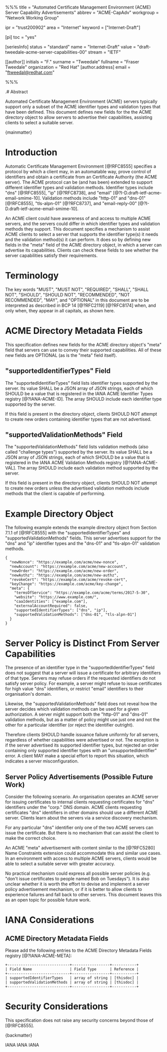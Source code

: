 %%%
title = "Automated Certificate Management Environment (ACME) Server Capability Advertisements"
abbrev = "ACME-CapAdv"
workgroup = "Network Working Group"

ipr = "trust200902"
area = "Internet"
keyword = ["Internet-Draft"]

[pi]
toc = "yes"

[seriesInfo]
status = "standard"
name = "Internet-Draft"
value = "draft-tweedale-acme-server-capabilities-00"
stream = "IETF"

[[author]]
initials = "F."
surname = "Tweedale"
fullname = "Fraser Tweedale"
organization = "Red Hat"
  [author.address]
  email = "ftweedal@redhat.com"

%%%

.# Abstract

Automated Certificate Management Environment (ACME) servers
typically support only a subset of the ACME identifier types and
validation types that have been defined.  This document defines new
fields for the the ACME directory object to allow servers to
advertise their capabilities, assisting clients to select a suitable
server.

{mainmatter}

# Introduction

Automatic Certificate Management Environment [@!RFC8555] specifies a
protocol by which a client may, in an automatable way, prove control
of identifiers and obtain a certificate from an Certificate
Authority (the ACME server).  The ACME protocol can be (and has
been) extended to support different identifier types and validation
methods.  Identifier types include "dns" [@!RFC8555], "ip"
[@?RFC8738], and "email" [@?I-D.draft-ietf-acme-email-smime-10].
Validation methods include "http-01" and "dns-01" [@!RFC8555],
"tls-alpn-01" [@?RFC8737], and "email-reply-00"
[@?I-D.draft-ietf-acme-email-smime-10].

An ACME client could have awareness of and access to multiple ACME
servers, and the servers could differ in which identifier types and
validation methods they support.  This document specifies a
mechanism to assist ACME clients to select a server that supports
the identifier type(s) it needs and the validation method(s) it can
perform.  It does so by defining new fields in the "meta" field of
the ACME directory object, in which a server can advertise its
capabilities.  Clients can check these fields to see whether the
server capabilities satisfy their requirements.

# Terminology

The key words "MUST", "MUST NOT", "REQUIRED", "SHALL", "SHALL NOT",
"SHOULD", "SHOULD NOT", "RECOMMENDED", "NOT RECOMMENDED", "MAY", and
"OPTIONAL" in this document are to be interpreted as described in
BCP 14 [@?RFC2119] [@?RFC8174] when, and only when, they appear in all
capitals, as shown here.

# ACME Directory Metadata Fields

This specification defines new fields for the ACME directory
object's "meta" field that servers can use to convey their supported
capabilities.  All of these new fields are OPTIONAL (as is the
"meta" field itself).

## "supportedIdentifierTypes" Field

The "supportedIdentifierTypes" field lists identifier types
supported by the server.  Its value SHALL be a JSON array of JSON
strings, each of which SHOULD be a value that is registered in the
IANA ACME Identifier Types registry [@?IANA-ACME-ID].  The array SHOULD
include each identifier type supported by the server.

If this field is present in the directory object, clients SHOULD NOT
attempt to create new orders containing identifier types that are
not advertised.

## "supportedValidationMethods" Field

The "supportedValidationMethods" field lists validation methods
(also called "challenge types") supported by the server.  Its value
SHALL be a JSON array of JSON strings, each of which SHOULD be a
value that is registered in the IANA ACME Validation Methods
registry [@?IANA-ACME-VAL].  The array SHOULD include each validation
method supported by the server.

If this field is present in the directory object, clients SHOULD NOT
attempt to create new orders unless the advertised validation
methods include methods that the client is capable of performing.

# Example Directory Object

The following example extends the example directory object from
Section 7.1.1 of [@!RFC8555] with the "supportedIdentifierTypes" and
"supportedValidationMethods" fields.  This server advertises support
for the "dns" and "ip" identifier types and the "dns-01" and
"tls-alpn-01" validation methods.

    {
      "newNonce": "https://example.com/acme/new-nonce",
      "newAccount": "https://example.com/acme/new-account",
      "newOrder": "https://example.com/acme/new-order",
      "newAuthz": "https://example.com/acme/new-authz",
      "revokeCert": "https://example.com/acme/revoke-cert",
      "keyChange": "https://example.com/acme/key-change",
      "meta": {
        "termsOfService": "https://example.com/acme/terms/2017-5-30",
        "website": "https://www.example.com/",
        "caaIdentities": ["example.com"],
        "externalAccountRequired": false,
        "supportedIdentifierTypes": ["dns", "ip"],
        "supportedValidationMethods": ["dns-01", "tls-alpn-01"]
      }
    }

# Server Policy is Distinct From Server Capabilities

The presence of an identifier type in the "supportedIdentifierTypes"
field does not suggest that a server will issue a certificate for
arbitrary identifiers of that type.  Servers may refuse orders if
the requested identifiers do not satisfy server policy.  For
example, a server might refuse to issue certificates for high value
"dns" identifiers, or restrict "email" identifiers to their
organisation's domain.

Likewise, the "supportedValidationMethods" field does not reveal how
the server decides which validation methods can be used for a given
authorization.  A server might support both the "http-01" and
"dns-01" validation methods, but as a matter of policy might use
just one and not the other for a particular identifier (or reject
the identifier outright).

Therefore clients SHOULD handle issuance failure uniformly for all
servers, regardless of whether capabilities were advertised or not.
The exception is if the server advertised its supported identifier
types, but rejected an order containing only supported identifier
types with an "unsupportedIdentifier" error.  A client MAY make a
special effort to report this situation, which indicates a server
misconfiguration.

## Server Policy Advertisements (Possible Future Work)

Consider the following scenario.  An organisation operates an ACME
server for issuing certificates to internal clients requesting
certificates for "dns" identifiers under the "corp." DNS domain.
ACME clients requesting certificates "dns" identifiers in other
domains should use a different ACME server.  Clients learn about the
servers via a service discovery mechanism.

For any particular "dns" identifier only one of the two ACME servers
can issue the certificate.  But there is no mechanism that can
assist the client to make the correct choice.

An ACME "meta" advertisement with content similar to the [@?RFC5280]
Name Constraints extension could accommodate this and similar use
cases.  In an environment with access to multiple ACME servers,
clients would be able to select a suitable server with greater
accuracy.

No practical mechanism could express all possible server policies
(e.g. "don't issue certificates to people named Bob on Tuesdays").
It is also unclear whether it is worth the effort to devise and
implement a server policy advertisement mechanism, or if it is
better to allow clients to experience failures and fall back to
other servers.  This document leaves this as an open topic for
possible future work.

# IANA Considerations

## ACME Directory Metadata Fields

Please add the following entries to the ACME Directory Metadata
Fields registry [@?IANA-ACME-META]:

    +----------------------------+-----------------+-----------+
    | Field Name                 | Field Type      | Reference |
    +----------------------------+-----------------+-----------+
    | supportedIdentifierTypes   | array of string | [thisdoc] |
    | supportedValidationMethods | array of string | [thisdoc] |
    +----------------------------+-----------------+-----------+


# Security Considerations

This specification does not raise any security concerns beyond those
of [@!RFC8555].


{backmatter}

<reference anchor="IANA-ACME-ID" target="https://www.iana.org/assignments/acme/acme.xhtml#acme-identifier-types">
    <front>
        <title>ACME Identifier Types</title>
        <author><organization>IANA</organization></author>
    </front>
</reference>
<reference anchor="IANA-ACME-VAL" target="https://www.iana.org/assignments/acme/acme.xhtml#acme-validation-methods">
    <front>
        <title>ACME Validation Methods</title>
        <author><organization>IANA</organization></author>
    </front>
</reference>
<reference anchor="IANA-ACME-META" target="https://www.iana.org/assignments/acme/acme.xhtml#acme-directory-metadata-fields">
    <front>
        <title>ACME Directory Metadata Fields</title>
        <author><organization>IANA</organization></author>
    </front>
</reference>
